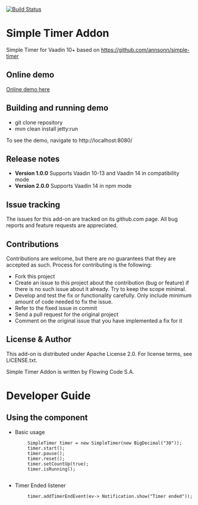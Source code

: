 [![Build Status](https://jenkins.flowingcode.com/job/SimpleTimer-14-addon/badge/icon)](https://jenkins.flowingcode.com/job/SimpleTimer-14-addon)

# Simple Timer Addon

Simple Timer for Vaadin 10+ based on https://github.com/annsonn/simple-timer

## Online demo

[Online demo here](http://addonsv14.flowingcode.com/simple-timer)

## Building and running demo

- git clone repository
- mvn clean install jetty:run

To see the demo, navigate to http://localhost:8080/

## Release notes

- **Version 1.0.0** Supports Vaadin 10-13 and Vaadin 14 in compatibility mode
- **Version 2.0.0** Supports Vaadin 14 in npm mode

## Issue tracking

The issues for this add-on are tracked on its github.com page. All bug reports and feature requests are appreciated. 

## Contributions

Contributions are welcome, but there are no guarantees that they are accepted as such. Process for contributing is the following:

- Fork this project
- Create an issue to this project about the contribution (bug or feature) if there is no such issue about it already. Try to keep the scope minimal.
- Develop and test the fix or functionality carefully. Only include minimum amount of code needed to fix the issue.
- Refer to the fixed issue in commit
- Send a pull request for the original project
- Comment on the original issue that you have implemented a fix for it

## License & Author

This add-on is distributed under Apache License 2.0. For license terms, see LICENSE.txt.

Simple Timer Addon is written by Flowing Code S.A.


# Developer Guide

## Using the component

- Basic usage
```
		SimpleTimer timer = new SimpleTimer(new BigDecimal("30"));
		timer.start();
		timer.pause();
		timer.reset();
		timer.setCountUp(true);
		timer.isRunning();
		
```
- Timer Ended listener
```
		timer.addTimerEndEvent(ev-> Notification.show("Timer ended"));
```

